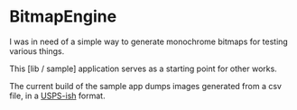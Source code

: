 # BitmapEngine

I was in need of a simple way to generate monochrome bitmaps for testing various things.

This [lib / sample] application serves as a starting point for other works.

The current build of the sample app dumps images generated from a csv file, in a [USPS-ish](https://about.usps.com/postal-bulletin/2007/html/pb22218/kit1_020.html) format.